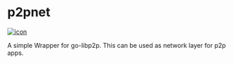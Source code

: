 # p2pnet

[![icon](https://godoc.org/github.com/nathany/looper?status.svg)](https://godoc.org/github.com/bnsh12/p2pnet)

A simple Wrapper for go-libp2p. This can be used as network layer for p2p apps.
